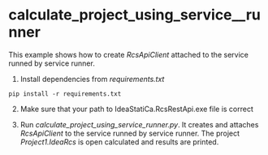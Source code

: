 # calculate_project_using_service__runner

This example shows how to create _RcsApiClient_ attached to the service runned by service runner.

1. Install dependencies from _requirements.txt_

``` 
pip install -r requirements.txt
```

2. Make sure that your path to IdeaStatiCa.RcsRestApi.exe file is correct

3. Run _calculate_project_using_service_runner.py_. It creates and attaches _RcsApiClient_ to the service runned by service runner. The project _Project1.IdeaRcs_ is open calculated and results are printed.